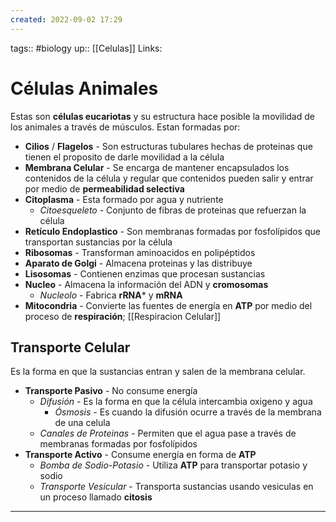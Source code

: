 ```yaml
---
created: 2022-09-02 17:29
---
```

tags:: #biology
up:: [[Celulas]]
Links: 
# Células Animales
Estas son **células eucariotas** y su estructura hace posible la movilidad de los animales a través de músculos. Estan formadas por:
- **Cilios** / **Flagelos** - Son estructuras tubulares hechas de proteinas que tienen el proposito de darle movilidad a la célula
- **Membrana Celular** - Se encarga de mantener encapsulados los contenidos de la célula y regular que contenidos pueden salir y entrar por medio de **permeabilidad selectiva**
- **Citoplasma** - Esta formado por agua y nutriente
	- *Citoesqueleto* - Conjunto de fibras de proteinas que refuerzan la célula
- **Retículo Endoplastico** - Son membranas formadas por fosfolípidos que transportan sustancias por la célula
- **Ribosomas** - Transforman aminoacidos en polipéptidos
- **Aparato de Golgi** - Almacena proteinas y las distribuye
- **Lisosomas** - Contienen enzimas que procesan sustancias
- **Nucleo** - Almacena la información del ADN y **cromosomas**
	- *Nucleolo* - Fabrica **rRNA*** y **mRNA**
- **Mitocondria** - Convierte las fuentes de energía en **ATP** por medio del proceso de **respiración**; [[Respiracion Celular]]

## Transporte Celular
Es la forma en que la sustancias entran y salen de la membrana celular.
- **Transporte Pasivo** - No consume energía
	- *Difusión* - Es la forma en que la célula intercambia oxigeno y agua
		- *Ósmosis* - Es cuando la difusión ocurre a través de la membrana de una celula
	- *Canales de Proteinas* - Permiten que el agua pase a través de membranas formadas por fosfolípidos
- **Transporte Activo** - Consume energía en forma de **ATP**
	- *Bomba de Sodio-Potasio* - Utiliza **ATP** para transportar potasio y sodio
	- *Transporte Vesicular* - Transporta sustancias usando vesiculas en un proceso llamado **citosis**
___
